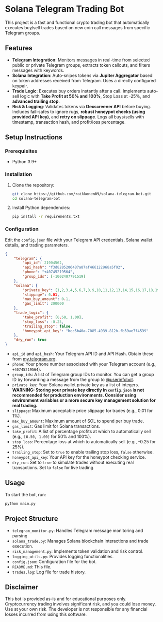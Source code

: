 # Solana Telegram Trading Bot

This project is a fast and functional crypto trading bot that automatically executes buy/sell trades based on new coin call messages from specific Telegram groups.

## Features

- **Telegram Integration**: Monitors messages in real-time from selected public or private Telegram groups, extracts token callouts, and filters messages with keywords.
- **Solana Integration**: Auto-snipes tokens via **Jupiter Aggregator** based on token addresses received from Telegram. Uses a directly configured keypair.
- **Trade Logic**: Executes buy orders instantly after a call. Implements auto-sell logic with **Take Profit at 50% and 100%**, Stop Loss at -25%, and **advanced trailing stop**.
- **Risk & Logging**: Validates tokens via **Dexscreener API** before buying. Includes fail-safes to ignore rugs, **robust honeypot checks (using provided API key)**, and **retry on slippage**. Logs all buys/sells with timestamp, transaction hash, and profit/loss percentage.

## Setup Instructions

### Prerequisites

- Python 3.9+

### Installation

1. Clone the repository:
   ```bash
   git clone https://github.com/raikkonen09/solana-telegram-bot.git
   cd solana-telegram-bot
   ```

2. Install Python dependencies:
   ```bash
   pip install -r requirements.txt
   ```

### Configuration

Edit the `config.json` file with your Telegram API credentials, Solana wallet details, and trading parameters.

```json
{
    "telegram": {
        "api_id": 21904562, 
        "api_hash": "f3d8285206487a87af466122968a5f02",
        "phone": "+40745219564",
        "group_ids": [-1002407791519] 
    },
    "solana": {
        "private_key": [1,2,3,4,5,6,7,8,9,10,11,12,13,14,15,16,17,18,19,20,21,22,23,24,25,26,27,28,29,30,31,32,33,34,35,36,37,38,39,40,41,42,43,44,45,46,47,48,49,50,51,52,53,54,55,56,57,58,59,60,61,62,63,64],
        "slippage": 0.01,
        "max_buy_amount": 0.1,
        "gas_limit": 200000
    },
    "trade_logic": {
        "take_profit": [0.50, 1.00],
        "stop_loss": -0.25,
        "trailing_stop": false,
        "honeypot_api_key": "bcc5b40a-7085-4939-812b-fb59ae7f4539"
    },
    "dry_run": true
}
```

- `api_id` and `api_hash`: Your Telegram API ID and API Hash. Obtain these from [my.telegram.org](https://my.telegram.org/).
- `phone`: Your phone number associated with your Telegram account (e.g., `+40745219564`).
- `group_ids`: A list of Telegram group IDs to monitor. You can get a group ID by forwarding a message from the group to [@userinfobot](https://t.me/userinfobot).
- `private_key`: Your Solana wallet private key as a list of integers. **WARNING: Storing your private key directly in `config.json` is not recommended for production environments. Consider using environment variables or a more secure key management solution for real trading.**
- `slippage`: Maximum acceptable price slippage for trades (e.g., 0.01 for 1%).
- `max_buy_amount`: Maximum amount of SOL to spend per buy trade.
- `gas_limit`: Gas limit for Solana transactions.
- `take_profit`: A list of percentage profits at which to automatically sell (e.g., `[0.50, 1.00]` for 50% and 100%).
- `stop_loss`: Percentage loss at which to automatically sell (e.g., -0.25 for 25%).
- `trailing_stop`: Set to `true` to enable trailing stop loss, `false` otherwise.
- `honeypot_api_key`: Your API key for the honeypot checking service.
- `dry_run`: Set to `true` to simulate trades without executing real transactions. Set to `false` for live trading.

## Usage

To start the bot, run:

```bash
python main.py
```

## Project Structure

- `telegram_monitor.py`: Handles Telegram message monitoring and parsing.
- `solana_trade.py`: Manages Solana blockchain interactions and trade execution.
- `risk_management.py`: Implements token validation and risk control.
- `logging_utils.py`: Provides logging functionalities.
- `config.json`: Configuration file for the bot.
- `README.md`: This file.
- `trades.log`: Log file for trade history.

## Disclaimer

This bot is provided as-is and for educational purposes only. Cryptocurrency trading involves significant risk, and you could lose money. Use at your own risk. The developer is not responsible for any financial losses incurred from using this software.


